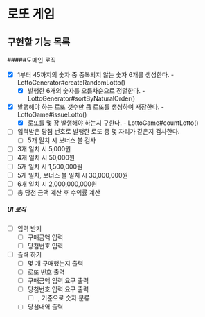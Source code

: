 # 로또 게임

## 구현할 기능 목록

#####도메인 로직

- [x] 1부터 45까지의 숫자 중 중복되지 않는 숫자 6개를 생성한다. - LottoGenerator#createRandomLotto()
  - [x] 발행한 6개의 숫자를 오름차순으로 정렬한다. - LottoGenerator#sortByNaturalOrder()
- [x] 발행해야 하는 로또 갯수만 큼 로또를 생성하여 저장한다. - LottoGame#issueLotto()
  - [x] 로또를 몇 장 발행해야 하는지 구한다. - LottoGame#countLotto()
- [ ] 입력받은 당첨 번호로 발행한 로또 중 몇 자리가 같은지 검사한다.
  - [ ] 5개 일치 시 보너스 볼 검사
- [ ] 3개 일치 시 5,000원
- [ ] 4개 일치 시 50,000원
- [ ] 5개 일치 시 1,500,000원
- [ ] 5개 일치, 보너스 볼 일치 시 30,000,000원
- [ ] 6개 일치 시 2,000,000,000원
- [ ] 총 당첨 금액 계산 후 수익률 계산

##### UI 로직

- [ ] 입력 받기
  - [ ] 구매금액 입력
  - [ ] 당첨번호 입력
- [ ] 출력 하기
  - [ ] 몇 개 구매했는지 출력
  - [ ] 로또 번호 출력
  - [ ] 구매금액 입력 요구 출력
  - [ ] 당첨번호 입력 요구 출력
    - [ ] , 기준으로 숫자 분류
  - [ ] 당첨내역 출력